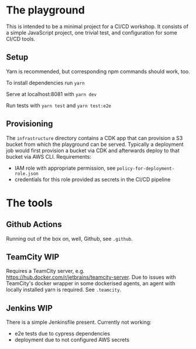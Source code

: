 # The playground
This is intended to be a minimal project for a CI/CD workshop.
It consists of a simple JavaScript project, one trivial test, and configuration for some CI/CD tools.

## Setup
Yarn is recommended, but corresponding npm commands should work, too.

To install dependencies run `yarn`

Serve at localhost:8081 with `yarn dev`

Run tests with `yarn test` and `yarn test:e2e`

## Provisioning
The `infrastructure` directory contains a CDK app that can provision a S3 bucket from which the playground can be served. Typically a deployment job would first provision a bucket via CDK and afterwards deploy to that bucket via AWS CLI.
Requirements:
 * IAM role with appropriate permission, see `policy-for-deployment-role.json`
 * credentials for this role provided as secrets in the CI/CD pipeline

# The tools
## Github Actions
Running out of the box on, well, Github, see `.github`.
## TeamCity WIP
Requires a TeamCity server, e.g. https://hub.docker.com/r/jetbrains/teamcity-server.
Due to issues with TeamCity's docker wrapper in some dockerised agents, an agent with locally installed yarn is required. See `.teamcity`.
## Jenkins WIP
There is a simple Jenkinsfile present. 
Currently not working:
* e2e tests due to cypress dependencies
* deployment due to not configured AWS secrets